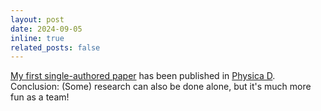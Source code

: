```yaml
---
layout: post
date: 2024-09-05
inline: true
related_posts: false
---
```


<a href="https://doi.org/10.1016/j.physd.2024.134351">My first single-authored paper</a> has been published in <a href="https://www.sciencedirect.com/journal/physica-d-nonlinear-phenomena">Physica D</a>. Conclusion: (Some) research can also be done alone, but it's much more fun as a team!